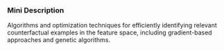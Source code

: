 ### Mini Description

Algorithms and optimization techniques for efficiently identifying relevant counterfactual examples in the feature space, including gradient-based approaches and genetic algorithms.
